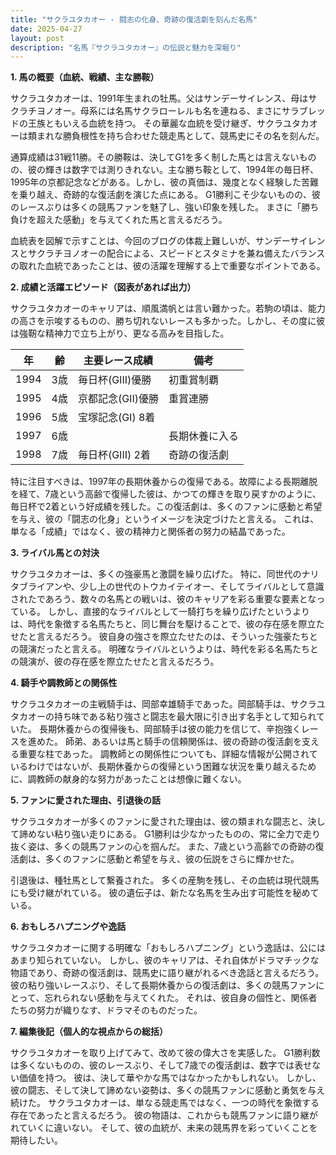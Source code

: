 ```yaml
---
title: "サクラユタカオー - 闘志の化身、奇跡の復活劇を刻んだ名馬"
date: 2025-04-27
layout: post
description: "名馬『サクラユタカオー』の伝説と魅力を深堀り"
---
```


**1. 馬の概要（血統、戦績、主な勝鞍）**

サクラユタカオーは、1991年生まれの牡馬。父はサンデーサイレンス、母はサクラチヨノオー。母系には名馬サクラローレルも名を連ねる、まさにサラブレッドの王族ともいえる血統を持つ。  その華麗な血統を受け継ぎ、サクラユタカオーは類まれな勝負根性を持ち合わせた競走馬として、競馬史にその名を刻んだ。

通算成績は31戦11勝。その勝鞍は、決してG1を多く制した馬とは言えないものの、彼の輝きは数字では測りきれない。主な勝ち鞍として、1994年の毎日杯、1995年の京都記念などがある。しかし、彼の真価は、幾度となく経験した苦難を乗り越え、奇跡的な復活劇を演じた点にある。  G1勝利こそ少ないものの、彼のレースぶりは多くの競馬ファンを魅了し、強い印象を残した。  まさに「勝ち負けを超えた感動」を与えてくれた馬と言えるだろう。

血統表を図解で示すことは、今回のブログの体裁上難しいが、サンデーサイレンスとサクラチヨノオーの配合による、スピードとスタミナを兼ね備えたバランスの取れた血統であったことは、彼の活躍を理解する上で重要なポイントである。


**2. 成績と活躍エピソード（図表があれば出力）**

サクラユタカオーのキャリアは、順風満帆とは言い難かった。若駒の頃は、能力の高さを示唆するものの、勝ち切れないレースも多かった。しかし、その度に彼は強靭な精神力で立ち上がり、更なる高みを目指した。

| 年 | 齢 | 主要レース成績 | 備考 |
|---|---|---|---|
| 1994 | 3歳 | 毎日杯(GIII)優勝 | 初重賞制覇 |
| 1995 | 4歳 | 京都記念(GII)優勝 | 重賞連勝 |
| 1996 | 5歳 | 宝塚記念(GI) 8着 |  |
| 1997 | 6歳 |  |  長期休養に入る |
| 1998 | 7歳 |  毎日杯(GIII) 2着 |  奇跡の復活劇 |


特に注目すべきは、1997年の長期休養からの復帰である。故障による長期離脱を経て、7歳という高齢で復帰した彼は、かつての輝きを取り戻すかのように、毎日杯で2着という好成績を残した。この復活劇は、多くのファンに感動と希望を与え、彼の「闘志の化身」というイメージを決定づけたと言える。  これは、単なる「成績」ではなく、彼の精神力と関係者の努力の結晶であった。


**3. ライバル馬との対決**

サクラユタカオーは、多くの強豪馬と激闘を繰り広げた。  特に、同世代のナリタブライアンや、少し上の世代のトウカイテイオー、そしてライバルとして意識されたであろう、数々の名馬との戦いは、彼のキャリアを彩る重要な要素となっている。  しかし、直接的なライバルとして一騎打ちを繰り広げたというよりは、時代を象徴する名馬たちと、同じ舞台を駆けることで、彼の存在感を際立たせたと言えるだろう。  彼自身の強さを際立たせたのは、そういった強豪たちとの競演だったと言える。  明確なライバルというよりは、時代を彩る名馬たちとの競演が、彼の存在感を際立たせたと言えるだろう。


**4. 騎手や調教師との関係性**

サクラユタカオーの主戦騎手は、岡部幸雄騎手であった。岡部騎手は、サクラユタカオーの持ち味である粘り強さと闘志を最大限に引き出す名手として知られていた。  長期休養からの復帰後も、岡部騎手は彼の能力を信じて、辛抱強くレースを進めた。  師弟、あるいは馬と騎手の信頼関係は、彼の奇跡の復活劇を支える重要な柱であった。  調教師との関係性についても、詳細な情報が公開されているわけではないが、長期休養からの復帰という困難な状況を乗り越えるために、調教師の献身的な努力があったことは想像に難くない。


**5. ファンに愛された理由、引退後の話**

サクラユタカオーが多くのファンに愛された理由は、彼の類まれな闘志と、決して諦めない粘り強い走りにある。  G1勝利は少なかったものの、常に全力で走り抜く姿は、多くの競馬ファンの心を掴んだ。  また、7歳という高齢での奇跡の復活劇は、多くのファンに感動と希望を与え、彼の伝説をさらに輝かせた。

引退後は、種牡馬として繋養された。  多くの産駒を残し、その血統は現代競馬にも受け継がれている。  彼の遺伝子は、新たな名馬を生み出す可能性を秘めている。


**6. おもしろハプニングや逸話**

サクラユタカオーに関する明確な「おもしろハプニング」という逸話は、公にはあまり知られていない。  しかし、彼のキャリアは、それ自体がドラマチックな物語であり、奇跡の復活劇は、競馬史に語り継がれるべき逸話と言えるだろう。  彼の粘り強いレースぶり、そして長期休養からの復活劇は、多くの競馬ファンにとって、忘れられない感動を与えてくれた。  それは、彼自身の個性と、関係者たちの努力が織りなす、ドラマそのものだった。


**7. 編集後記（個人的な視点からの総括）**

サクラユタカオーを取り上げてみて、改めて彼の偉大さを実感した。  G1勝利数は多くないものの、彼のレースぶり、そして7歳での復活劇は、数字では表せない価値を持つ。  彼は、決して華やかな馬ではなかったかもしれない。  しかし、彼の闘志、そして決して諦めない姿勢は、多くの競馬ファンに感動と勇気を与え続けた。  サクラユタカオーは、単なる競走馬ではなく、一つの時代を象徴する存在であったと言えるだろう。  彼の物語は、これからも競馬ファンに語り継がれていくに違いない。  そして、彼の血統が、未来の競馬界を彩っていくことを期待したい。
